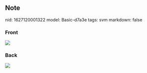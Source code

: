 ## Note
nid: 1627120001322
model: Basic-d7a3e
tags: svm
markdown: false

### Front
<img src="paste-b9ddfc24d173c7fdf40356b1baf39e0220e2ec67.jpg">

### Back
<img src="paste-e105e5fd7f4b49491e5523c854ebce8dc93d2054.jpg">
